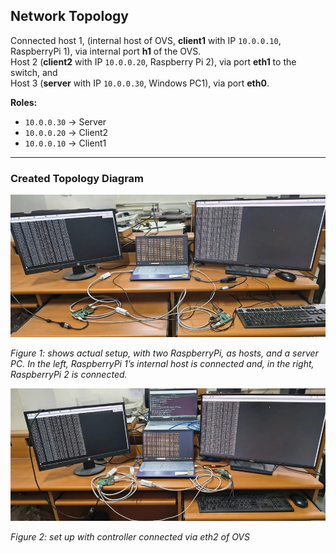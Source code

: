 ## Network Topology

Connected host 1, (internal host of OVS, **client1** with IP `10.0.0.10`, RaspberryPi 1), via internal port **h1** of the OVS.  
Host 2 (**client2** with IP `10.0.0.20`, Raspberry Pi 2), via port **eth1** to the switch, and  
Host 3 (**server** with IP `10.0.0.30`, Windows PC1), via port **eth0**.

**Roles:**
- `10.0.0.30` → Server  
- `10.0.0.20` → Client2  
- `10.0.0.10` → Client1  

---

### Created Topology Diagram
![Network_setup](images/topology_without_Controller.png "Created Network")

*Figure 1: shows actual setup, with two RaspberryPi, as hosts, and a server PC. In the left, RaspberryPi 1’s internal host is 
connected and, in the right, RaspberryPi 2 is connected.*

![](images/topology_with_Controller.png)

*Figure 2: set up with controller connected via eth2 of OVS*
